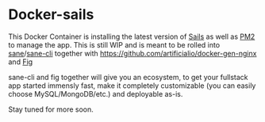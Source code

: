 Docker-sails
============

This Docker Container is installing the latest version of [Sails](http://sailsjs.org/) as well as [PM2](https://github.com/Unitech/PM2) to manage the app.
This is still WIP and is meant to be rolled into [sane](https://github.com/artificialio/sane)/[sane-cli](https://github.com/artificialio/sane-cli) together with https://github.com/artificialio/docker-gen-nginx and [Fig](http://www.fig.sh/)

sane-cli and fig together will give you an ecosystem, to get your fullstack app started immensly fast, make it completely customizable (you can easily choose MySQL/MongoDB/etc.) and deployable as-is.

Stay tuned for more soon.
